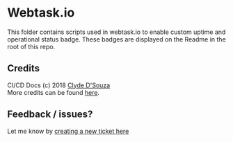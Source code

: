 # Webtask.io
This folder contains scripts used in webtask.io to enable custom uptime and operational status badge. 
These badges are displayed on the Readme in the root of this repo.

## Credits  
CI/CD Docs (c) 2018 [Clyde D'Souza](https://clydedsouza.net)   
More credits can be found [here](https://cicd-docs.gitbook.io/docs/credits).  

## Feedback / issues? 
Let me know by [creating a new ticket here](https://github.com/ClydeDz/cicd-docs/issues/new)


